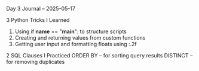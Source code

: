 Day 3 Journal – 2025-05-17

3 Python Tricks I Learned
1. Using if __name__ == "__main__": to structure scripts
2. Creating and returning values from custom functions
3. Getting user input and formatting floats using :.2f

2 SQL Clauses I Practiced
ORDER BY – for sorting query results
DISTINCT – for removing duplicates